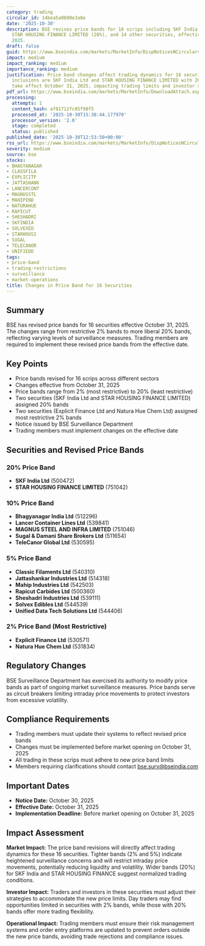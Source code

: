 ```yaml
---
category: trading
circular_id: 14bea5a0600e3a8e
date: '2025-10-30'
description: BSE revises price bands for 16 scrips including SKF India Ltd (20%),
  STAR HOUSING FINANCE LIMITED (20%), and 14 other securities, effective October 31,
  2025.
draft: false
guid: https://www.bseindia.com/markets/MarketInfo/DispNoticesNCirculars.aspx?Noticeid={E5797650-D48C-4A4C-9E9B-F8170CBBA4D3}&noticeno=20251030-42&dt=10/30/2025&icount=42&totcount=57&flag=0
impact: medium
impact_ranking: medium
importance_ranking: medium
justification: Price band changes affect trading dynamics for 16 securities. Notable
  inclusions are SKF India Ltd and STAR HOUSING FINANCE LIMITED with 20% bands. Changes
  take effect October 31, 2025, impacting trading limits and investor strategies.
pdf_url: https://www.bseindia.com/markets/MarketInfo/DownloadAttach.aspx?id=20251030-42&attachedId=
processing:
  attempts: 1
  content_hash: af81712fc85f98f5
  processed_at: '2025-10-30T15:38:44.177970'
  processor_version: '2.0'
  stage: completed
  status: published
published_date: '2025-10-30T12:53:50+00:00'
rss_url: https://www.bseindia.com/markets/MarketInfo/DispNoticesNCirculars.aspx?Noticeid={E5797650-D48C-4A4C-9E9B-F8170CBBA4D3}&noticeno=20251030-42&dt=10/30/2025&icount=42&totcount=57&flag=0
severity: medium
source: bse
stocks:
- BHAGYANAGAR
- CLASSFILA
- EXPLICITF
- JATTASHANK
- LANCERCONT
- MAGNUSSTL
- MAHIPIND
- NATURAHUE
- RAPICUT
- SHESHADRI
- SKFINDIA
- SOLVEXED
- STARHOUSI
- SUGAL
- TELECANOR
- UNIFIEDD
tags:
- price-band
- trading-restrictions
- surveillance
- market-operations
title: Changes in Price Band for 16 Securities
---
```


## Summary

BSE has revised price bands for 16 securities effective October 31, 2025. The changes range from restrictive 2% bands to more liberal 20% bands, reflecting varying levels of surveillance measures. Trading members are required to implement these revised price bands from the effective date.

## Key Points

- Price bands revised for 16 scrips across different sectors
- Changes effective from October 31, 2025
- Price bands range from 2% (most restrictive) to 20% (least restrictive)
- Two securities (SKF India Ltd and STAR HOUSING FINANCE LIMITED) assigned 20% bands
- Two securities (Explicit Finance Ltd and Natura Hue Chem Ltd) assigned most restrictive 2% bands
- Notice issued by BSE Surveillance Department
- Trading members must implement changes on the effective date

## Securities and Revised Price Bands

### 20% Price Band
- **SKF India Ltd** (500472)
- **STAR HOUSING FINANCE LIMITED** (751042)

### 10% Price Band
- **Bhagyanagar India Ltd** (512296)
- **Lancer Container Lines Ltd** (539841)
- **MAGNUS STEEL AND INFRA LIMITED** (751046)
- **Sugal & Damani Share Brokers Ltd** (511654)
- **TeleCanor Global Ltd** (530595)

### 5% Price Band
- **Classic Filaments Ltd** (540310)
- **Jattashankar Industries Ltd** (514318)
- **Mahip Industries Ltd** (542503)
- **Rapicut Carbides Ltd** (500360)
- **Sheshadri Industries Ltd** (539111)
- **Solvex Edibles Ltd** (544539)
- **Unified Data Tech Solutions Ltd** (544406)

### 2% Price Band (Most Restrictive)
- **Explicit Finance Ltd** (530571)
- **Natura Hue Chem Ltd** (531834)

## Regulatory Changes

BSE Surveillance Department has exercised its authority to modify price bands as part of ongoing market surveillance measures. Price bands serve as circuit breakers limiting intraday price movements to protect investors from excessive volatility.

## Compliance Requirements

- Trading members must update their systems to reflect revised price bands
- Changes must be implemented before market opening on October 31, 2025
- All trading in these scrips must adhere to new price band limits
- Members requiring clarifications should contact bse.surv@bseindia.com

## Important Dates

- **Notice Date:** October 30, 2025
- **Effective Date:** October 31, 2025
- **Implementation Deadline:** Before market opening on October 31, 2025

## Impact Assessment

**Market Impact:** The price band revisions will directly affect trading dynamics for these 16 securities. Tighter bands (2% and 5%) indicate heightened surveillance concerns and will restrict intraday price movements, potentially reducing liquidity and volatility. Wider bands (20%) for SKF India and STAR HOUSING FINANCE suggest normalized trading conditions.

**Investor Impact:** Traders and investors in these securities must adjust their strategies to accommodate the new price limits. Day traders may find opportunities limited in securities with 2% bands, while those with 20% bands offer more trading flexibility.

**Operational Impact:** Trading members must ensure their risk management systems and order entry platforms are updated to prevent orders outside the new price bands, avoiding trade rejections and compliance issues.